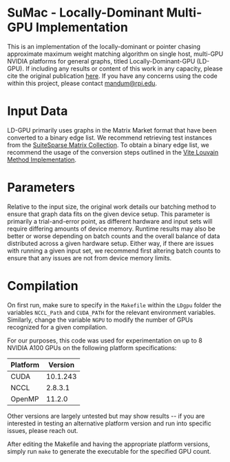 # SuMac - Locally-Dominant Multi-GPU Implementation
This is an implementation of the locally-dominant or pointer chasing approximate maximum weight matching algorithm on single host, multi-GPU NVIDIA platforms for general graphs, titled Locally-Dominant-GPU (LD-GPU). If including any results or content of this work in any capacity, please cite the original publication [here](https://dl.acm.org/doi/10.1109/SC41406.2024.00024). If you have any concerns using the code within this project, please contact mandum@rpi.edu.

# Input Data 
LD-GPU primarily uses graphs in the Matrix Market format that have been converted to a binary edge list. We recommend retrieving test instances from the [SuiteSparse Matrix Collection](https://sparse.tamu.edu/). To obtain a binary edge list, we recommend the usage of the conversion steps outlined in the [Vite Louvain Method Implementation](https://github.com/ECP-ExaGraph/vite/blob/master/README#L96).

# Parameters 
Relative to the input size, the original work details our batching method to ensure that graph data fits on the given device setup. This parameter is primarily a trial-and-error point, as different hardware and input sets will require differing amounts of device memory. Runtime results may also be better or worse depending on batch counts and the overall balance of data distributed across a given hardware setup. Either way, if there are issues with running a given input set, we recommend first altering batch counts to ensure that any issues are not from device memory limits. 

# Compilation

On first run, make sure to specify in the `Makefile` within the `LDgpu` folder the variables `NCCL_Path` and `CUDA_PATH` for the relevant environment variables. Similarly, change the variable `NGPU` to modify the number of GPUs recognized for a given compilation.

For our purposes, this code was used for experimentation on up to 8 NVIDIA A100 GPUs on the following platform specifications:

| Platform  | Version |
|--|--|
|CUDA|10.1.243|
|NCCL|2.8.3.1|
|OpenMP|11.2.0|

Other versions are largely untested but may show results -- if you are interested in testing an alternative platform version and run into specific issues, please reach out.

After editing the Makefile and having the appropriate platform versions, simply run `make` to generate the executable for the specified GPU count.